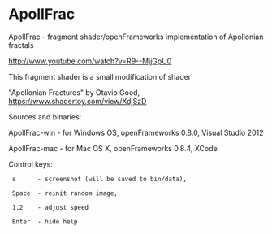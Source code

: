 ApollFrac
=========

ApollFrac - fragment shader/openFrameworks implementation of Apollonian fractals

http://www.youtube.com/watch?v=R9--MjjGpU0

This fragment shader is a small modification of shader

 "Apollonian Fractures" by Otavio Good,
 https://www.shadertoy.com/view/XdjSzD

Sources and binaries:

ApollFrac-win - for Windows OS, openFrameworks 0.8.0, Visual Studio 2012

ApollFrac-mac - for Mac OS X, openFrameworks 0.8.4, XCode

Control keys: 

	 s		- screenshot (will be saved to bin/data), 

	 Space	- reinit random image, 

	 1,2	- adjust speed

	 Enter	- hide help
